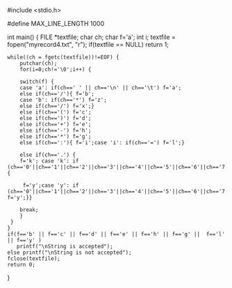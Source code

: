 #include <stdio.h>
 
#define MAX_LINE_LENGTH 1000
 
int main() {
    FILE    *textfile;
    char    ch;
    char f='a';
    int i;
    textfile = fopen("myrecord4.txt", "r");
    if(textfile == NULL)
        return 1;
     
    while((ch = fgetc(textfile))!=EOF) {
        putchar(ch);
        for(i=0;ch!='\0';i++) {

        switch(f) {
        case 'a': if(ch==' ' || ch=='\n' || ch=='\t') f='a';
        else if(ch=='/'){ f='b'; 
		case 'b': if(ch=='*') f='z';
		else if(ch=='/') f='x';}
        else if(ch=='(') f='c';
        else if(ch==')') f='d';
        else if(ch=='+') f='e';
        else if(ch=='-') f='h';
        else if(ch=='*') f='g';
        else if(ch==':'){ f='i';case 'i': if(ch=='=') f='l';}
        
        else if(ch=='.') {
		f='k'; case 'k': if (ch=='0'||ch=='1'||ch=='2'||ch=='3'||ch=='4'||ch=='5'||ch=='6'||ch=='7'||ch=='8'||ch=='9'){
			
		 f='y';case 'y': if (ch=='0'||ch=='1'||ch=='2'||ch=='3'||ch=='4'||ch=='5'||ch=='6'||ch=='7'||ch=='8'||ch=='9') f='y';}}
        
        break;
        }
     }
    }
    if(f=='b' || f=='c' || f=='d' || f=='e' || f=='h' || f=='g' ||  f=='l' || f=='y' )
       printf("\nString is accepted");
    else printf("\nString is not accepted");
    fclose(textfile);
    return 0;
}
